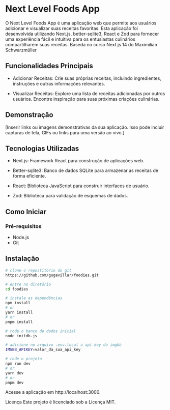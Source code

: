 # Next Level Foods App

O Next Level Foods App é uma aplicação web que permite aos usuários adicionar e visualizar suas receitas favoritas. Esta aplicação foi desenvolvida utilizando Next.js, better-sqlite3, React e Zod para fornecer uma experiência fácil e intuitiva para os entusiastas culinários compartilharem suas receitas. Baseda no curso Next.js 14 do Maximilian Schwarzmüller

## Funcionalidades Principais

- Adicionar Receitas: Crie suas próprias receitas, incluindo ingredientes, instruções e outras informações relevantes.

- Visualizar Receitas: Explore uma lista de receitas adicionadas por outros usuários. Encontre inspiração para suas próximas criações culinárias.

## Demonstração

[Inserir links ou imagens demonstrativas da sua aplicação. Isso pode incluir capturas de tela, GIFs ou links para uma versão ao vivo.]

## Tecnologias Utilizadas

- Next.js: Framework React para construção de aplicações web.

- Better-sqlite3: Banco de dados SQLite para armazenar as receitas de forma eficiente.

- React: Biblioteca JavaScript para construir interfaces de usuário.

- Zod: Biblioteca para validação de esquemas de dados.

## Como Iniciar

### Pré-requisitos

- Node.js
- Git

## Instalação

```bash
# clone o repostitório do git
https://github.com/gugavillar/foodies.git

# entre no diretório
cd foodies

# instale as dependências
npm install
# or
yarn install
# or
pnpm install

# rode o banco de dados inicial
node initdb.js

# adicione no arquivo .env.local a api key do imgbb
IMGBB_APIKEY=valor_da_sua_api_key

# rode o projeto
npm run dev
# or
yarn dev
# or
pnpm dev
```

Acesse a aplicação em http://localhost:3000.

Licença
Este projeto é licenciado sob a Licença MIT.
